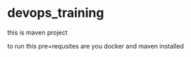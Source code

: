 # devops_training

this is maven project 

to run this pre=requsites are you docker and maven installed 
